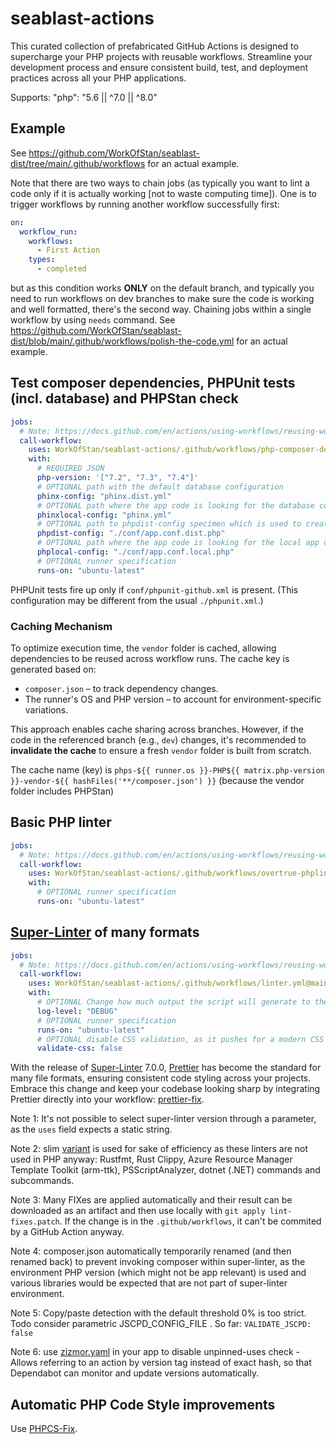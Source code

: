 # seablast-actions

This curated collection of prefabricated GitHub Actions is designed to supercharge your PHP projects with reusable workflows.
Streamline your development process and ensure consistent build, test, and deployment practices across all your PHP applications.

Supports: "php": "5.6 || ^7.0 || ^8.0"

## Example

See <https://github.com/WorkOfStan/seablast-dist/tree/main/.github/workflows> for an actual example.

Note that there are two ways to chain jobs (as typically you want to lint a code only if it is actually working [not to waste computing time]).
One is to trigger workflows by running another workflow successfully first:

```yaml
on:
  workflow_run:
    workflows:
      - First Action
    types:
      - completed
```

but as this condition works **ONLY** on the default branch, and typically you need to run workflows on dev branches to make sure the code is working and well formatted,
there's the second way. Chaining jobs within a single workflow by using `needs` command.
See <https://github.com/WorkOfStan/seablast-dist/blob/main/.github/workflows/polish-the-code.yml> for an actual example.

## Test composer dependencies, PHPUnit tests (incl. database) and PHPStan check

```yml
jobs:
  # Note: https://docs.github.com/en/actions/using-workflows/reusing-workflows The strategy property is not supported in any job that calls a reusable workflow.
  call-workflow:
    uses: WorkOfStan/seablast-actions/.github/workflows/php-composer-dependencies-reusable.yml@main
    with:
      # REQUIRED JSON
      php-version: '["7.2", "7.3", "7.4"]'
      # OPTIONAL path with the default database configuration
      phinx-config: "phinx.dist.yml"
      # OPTIONAL path where the app code is looking for the database configuration
      phinxlocal-config: "phinx.yml"
      # OPTIONAL path to phpdist-config specimen which is used to create the actual phplocal-config
      phpdist-config: "./conf/app.conf.dist.php"
      # OPTIONAL path where the app code is looking for the local app configuration
      phplocal-config: "./conf/app.conf.local.php"
      # OPTIONAL runner specification
      runs-on: "ubuntu-latest"
```

PHPUnit tests fire up only if `conf/phpunit-github.xml` is present. (This configuration may be different from the usual `./phpunit.xml`.)

### Caching Mechanism

To optimize execution time, the `vendor` folder is cached, allowing dependencies to be reused across workflow runs. The cache key is generated based on:

- `composer.json` – to track dependency changes.
- The runner's OS and PHP version – to account for environment-specific variations.

This approach enables cache sharing across branches. However, if the code in the referenced branch (e.g., `dev`) changes, it's recommended to **invalidate the cache** to ensure a fresh `vendor` folder is built from scratch.

The cache name (key) is `phps-${{ runner.os }}-PHP${{ matrix.php-version }}-vendor-${{ hashFiles('**/composer.json') }}` (because the vendor folder includes PHPStan)

## Basic PHP linter

```yml
jobs:
  # Note: https://docs.github.com/en/actions/using-workflows/reusing-workflows The strategy property is not supported in any job that calls a reusable workflow.
  call-workflow:
    uses: WorkOfStan/seablast-actions/.github/workflows/overtrue-phplint.yml@main
    with:
      # OPTIONAL runner specification
      runs-on: "ubuntu-latest"
```

## [Super-Linter](https://github.com/super-linter/super-linter) of many formats

```yml
jobs:
  # Note: https://docs.github.com/en/actions/using-workflows/reusing-workflows The strategy property is not supported in any job that calls a reusable workflow.
  call-workflow:
    uses: WorkOfStan/seablast-actions/.github/workflows/linter.yml@main
    with:
      # OPTIONAL Change how much output the script will generate to the console. One of `ERROR`, `WARN`, `NOTICE`, `INFO` (default), or `DEBUG`.
      log-level: "DEBUG"
      # OPTIONAL runner specification
      runs-on: "ubuntu-latest"
      # OPTIONAL disable CSS validation, as it pushes for a modern CSS which might not be backward compatible
      validate-css: false
```

With the release of [Super-Linter](https://github.com/super-linter/super-linter) 7.0.0, [Prettier](https://prettier.io/) has become the standard for many file formats, ensuring consistent code styling across your projects.
Embrace this change and keep your codebase looking sharp by integrating Prettier directly into your workflow: [prettier-fix](https://github.com/marketplace/actions/prettier-fix).

Note 1: It's not possible to select super-linter version through a parameter, as the `uses` field expects a static string.

Note 2: slim [variant](https://github.com/super-linter/super-linter?tab=readme-ov-file#super-linter-variants) is used for sake of efficiency as these linters are not used in PHP anyway: Rustfmt, Rust Clippy, Azure Resource Manager Template Toolkit (arm-ttk), PSScriptAnalyzer, dotnet (.NET) commands and subcommands.

Note 3: Many FIXes are applied automatically and their result can be downloaded as an artifact and then use locally with `git apply lint-fixes.patch`. If the change is in the `.github/workflows`, it can't be commited by a GitHub Action anyway.

Note 4: composer.json automatically temporarily renamed (and then renamed back) to prevent invoking composer within super-linter, as the environment PHP version (which might not be app relevant) is used and various libraries would be expected that are not part of super-linter environment.

Note 5: Copy/paste detection with the default threshold 0% is too strict. Todo consider parametric JSCPD_CONFIG_FILE . So far: `VALIDATE_JSCPD: false`

Note 6: use [zizmor.yaml](.github/linters/zizmor.yaml) in your app to disable unpinned-uses check - Allows referring to an action by version tag instead of exact hash, so that Dependabot can monitor and update versions automatically.

## Automatic PHP Code Style improvements

Use [PHPCS-Fix](https://github.com/WorkOfStan/phpcs-fix/blob/main/.github/workflows/phpcs-phpcbf.yml).
